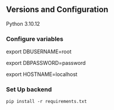 ## Versions and Configuration
Python 3.10.12


### Configure variables
export DBUSERNAME=root

export DBPASSWORD=password

export HOSTNAME=localhost


### Set Up backend
`pip install -r requirements.txt`